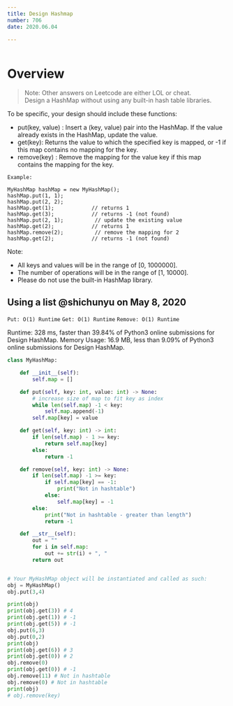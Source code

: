 ```yaml
---
title: Design Hashmap
number: 706
date: 2020.06.04

---
```


```toc

```

# Overview

> Note: Other answers on Leetcode are either LOL or cheat.  
Design a HashMap without using any built-in hash table libraries.

To be specific, your design should include these functions:

* put(key, value) : Insert a (key, value) pair into the HashMap. If the value already exists in the HashMap, update the value.
* get(key): Returns the value to which the specified key is mapped, or -1 if this map contains no mapping for the key.
* remove(key) : Remove the mapping for the value key if this map contains the mapping for the key.

```text
Example:

MyHashMap hashMap = new MyHashMap();
hashMap.put(1, 1);          
hashMap.put(2, 2);         
hashMap.get(1);            // returns 1
hashMap.get(3);            // returns -1 (not found)
hashMap.put(2, 1);          // update the existing value
hashMap.get(2);            // returns 1 
hashMap.remove(2);          // remove the mapping for 2
hashMap.get(2);            // returns -1 (not found)
```

Note:

* All keys and values will be in the range of [0, 1000000].
* The number of operations will be in the range of [1, 10000].
* Please do not use the built-in HashMap library.

## Using a list @shichunyu on May 8, 2020
`Put: O(1) Runtime` `Get: O(1) Runtime` `Remove: O(1) Runtime`

Runtime: 328 ms, faster than 39.84% of Python3 online submissions for Design HashMap. Memory Usage: 16.9 MB, less than 9.09% of Python3 online submissions for Design HashMap.

```python
class MyHashMap:

    def __init__(self):
        self.map = []

    def put(self, key: int, value: int) -> None:
        # increase size of map to fit key as index
        while len(self.map) -1 < key:
            self.map.append(-1)
        self.map[key] = value

    def get(self, key: int) -> int:
        if len(self.map) - 1 >= key:
            return self.map[key]
        else:
            return -1

    def remove(self, key: int) -> None:
        if len(self.map) -1 >= key:
            if self.map[key] == -1:
                print("Not in hashtable")
            else:
                self.map[key] = -1
        else:
            print("Not in hashtable - greater than length")
            return -1

    def __str__(self):
        out = ""
        for i in self.map:
            out += str(i) + ", "
        return out


# Your MyHashMap object will be instantiated and called as such:
obj = MyHashMap()
obj.put(3,4)

print(obj)
print(obj.get(3)) # 4
print(obj.get(1)) # -1
print(obj.get(5)) # -1
obj.put(6,3)
obj.put(0,2)
print(obj)
print(obj.get(6)) # 3
print(obj.get(0)) # 2
obj.remove(0)
print(obj.get(0)) # -1
obj.remove(11) # Not in hashtable
obj.remove(0) # Not in hashtable
print(obj)
# obj.remove(key)
```
